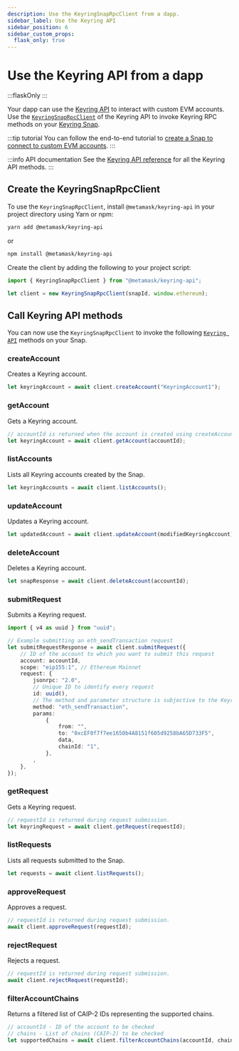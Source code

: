 ```yaml
---
description: Use the KeyringSnapRpcClient from a dapp.
sidebar_label: Use the Keyring API
sidebar_position: 6
sidebar_custom_props:
  flask_only: true
---
```


# Use the Keyring API from a dapp

:::flaskOnly
:::


Your dapp can use the [Keyring API](../concepts/keyring-api.md) to interact with custom EVM accounts.
Use the [`KeyringSnapRpcClient`](../reference/keyring-api/classes/KeyringSnapRpcClient.md)
of the Keyring API to invoke Keyring RPC methods on your [Keyring Snap](../concepts/keyring-api.md#terminology).

:::tip tutorial
You can follow the end-to-end tutorial to [create a Snap to connect to custom EVM accounts](../tutorials/custom-evm-accounts.md).
:::

:::info API documentation
See the [Keyring API reference](../reference/keyring-api/index.md) for all the Keyring API methods.
:::

## Create the KeyringSnapRpcClient

To use the `KeyringSnapRpcClient`, install `@metamask/keyring-api` in your project directory using
Yarn or npm:

```bash
yarn add @metamask/keyring-api
```

or

```bash
npm install @metamask/keyring-api
```

Create the client by adding the following to your project script:

```ts
import { KeyringSnapRpcClient } from "@metamask/keyring-api";

let client = new KeyringSnapRpcClient(snapId, window.ethereum);
```

## Call Keyring API methods

You can now use the `KeyringSnapRpcClient` to invoke the following
[`Keyring API`](../reference/keyring-api/index.md) methods on your Snap.

### createAccount

Creates a Keyring account.

```ts
let keyringAccount = await client.createAccount("KeyringAccount1");
```

### getAccount

Gets a Keyring account.

```ts
// accountId is returned when the account is created using createAccount.
let keyringAccount = await client.getAccount(accountId);
```

### listAccounts

Lists all Keyring accounts created by the Snap.

```ts
let keyringAccounts = await client.listAccounts();
```

### updateAccount

Updates a Keyring account.

```ts
let updatedAccount = await client.updateAccount(modifiedKeyringAccount);
```

### deleteAccount

Deletes a Keyring account.

```ts
let snapResponse = await client.deleteAccount(accountId);
```

### submitRequest

Submits a Keyring request.

```ts
import { v4 as uuid } from "uuid";

// Example submitting an eth_sendTransaction request
let submitRequestResponse = await client.submitRequest({
    // ID of the account to which you want to submit this request
    account: accountId,
    scope: "eip155:1", // Ethereum Mainnet
    request: {
        jsonrpc: "2.0",
        // Unique ID to identify every request
        id: uuid(),
        // The method and parameter structure is subjective to the Keyring API implementation in the Snap code.
        method: "eth_sendTransaction",
        params:
            {
                from: "",
                to: "0xcEF0f7f7ee1650b4A8151f605d9258bA65D733F5",
                data,
                chainId: "1",
            },
        ,
    },
});
```

### getRequest

Gets a Keyring request.

```ts
// requestId is returned during request submission.
let keyringRequest = await client.getRequest(requestId);
```

### listRequests

Lists all requests submitted to the Snap.

```ts
let requests = await client.listRequests();
```

### approveRequest

Approves a request.

```ts
// requestId is returned during request submission.
await client.approveRequest(requestId);
```

### rejectRequest

Rejects a request.

```ts
// requestId is returned during request submission.
await client.rejectRequest(requestId);
```

### filterAccountChains

Returns a filtered list of CAIP-2 IDs representing the supported chains.

```ts
// accountId - ID of the account to be checked
// chains - List of chains (CAIP-2) to be checked
let supportedChains = await client.filterAccountChains(accountId, chains);
```
